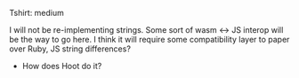Tshirt: medium

I will not be re-implementing strings.
Some sort of wasm <-> JS interop will be the way to go here.
I think it will require some compatibility layer to paper over Ruby, JS string differences?
- How does Hoot do it?